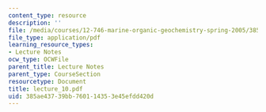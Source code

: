 ```yaml
---
content_type: resource
description: ''
file: /media/courses/12-746-marine-organic-geochemistry-spring-2005/385ae43739bb760114353e45efdd420d_lecture_10.pdf
file_type: application/pdf
learning_resource_types:
- Lecture Notes
ocw_type: OCWFile
parent_title: Lecture Notes
parent_type: CourseSection
resourcetype: Document
title: lecture_10.pdf
uid: 385ae437-39bb-7601-1435-3e45efdd420d
---
```

